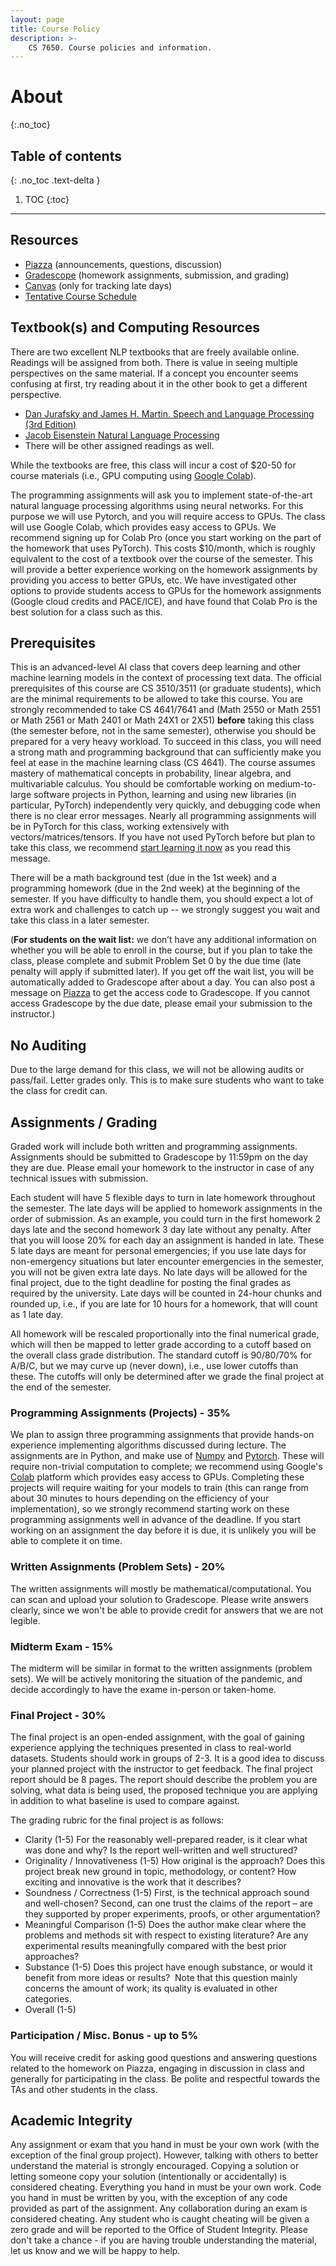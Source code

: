 ```yaml
---
layout: page
title: Course Policy
description: >-
    CS 7650. Course policies and information.
---
```


# About
{:.no_toc}

## Table of contents
{: .no_toc .text-delta }

1. TOC
{:toc}

---
## Resources

- [Piazza](https://piazza.com/class/l6vgipz0vsm1kk) (announcements, questions, discussion)
- [Gradescope](https://www.gradescope.com/courses/418978) (homework assignments, submission, and grading)
- [Canvas](https://canvas.gatech.edu/) (only for tracking late days)
- [Tentative Course Schedule](https://docs.google.com/spreadsheets/d/1OnB2sBq5kqIlrxscQ_l6tzIRD29XCASKz7WMZlbhV7E/edit?usp=sharing)


## Textbook(s) and Computing Resources

There are two excellent NLP textbooks that are freely available online. Readings will be assigned from both. There is value in seeing multiple perspectives on the same material. If a concept you encounter seems confusing at first, try reading about it in the other book to get a different perspective.

- [Dan Jurafsky and James H. Martin. Speech and Language Processing (3rd Edition)](https://web.stanford.edu/~jurafsky/slp3/)
- [Jacob Eisenstein Natural Language Processing](https://github.com/jacobeisenstein/gt-nlp-class/blob/master/notes/eisenstein-nlp-notes.pdf)
- There will be other assigned readings as well.

While the textbooks are free, this class will incur a cost of $20-50 for course materials (i.e., GPU computing using [Google Colab](http://colab.research.google.com/)). 

The programming assignments will ask you to implement state-of-the-art natural language processing algorithms using neural networks. For this purpose we will use Pytorch, and you will require access to GPUs. The class will use Google Colab, which provides easy access to GPUs. We recommend signing up for Colab Pro (once you start working on the part of the homework that uses PyTorch). This costs $10/month, which is roughly equivalent to the cost of a textbook over the course of the semester. This will provide a better experience working on the homework assignments by providing you access to better GPUs, etc. We have investigated other options to provide students access to GPUs for the homework assignments (Google cloud credits and PACE/ICE), and have found that Colab Pro is the best solution for a class such as this.


## Prerequisites

This is an advanced-level AI class that covers deep learning and other machine learning models in the context of processing text data. The official prerequisites of this course are CS 3510/3511 (or graduate students), which are the minimal requirements to be allowed to take this course. You are strongly recommended to take CS 4641/7641 and (Math 2550 or Math 2551 or Math 2561 or Math 2401 or Math 24X1 or 2X51) **before** taking this class (the semester before, not in the same semester), otherwise you should be prepared for a very heavy workload. To succeed in this class, you will need a strong math and programming background that can sufficiently make you feel at ease in the machine learning class (CS 4641). The course assumes mastery of mathematical concepts in probability, linear algebra, and multivariable calculus. You should be comfortable working on medium-to-large software projects in Python, learning and using new libraries (in particular, PyTorch) independently very quickly, and debugging code when there is no clear error messages.  Nearly all programming assignments will be in PyTorch for this class, working extensively with vectors/matrices/tensors. If you have not used PyTorch before but plan to take this class, we recommend [start learning it now](https://cocoxu.github.io/CS7650_fall2022/slides/PyTorch_tutorial.pdf) as you read this message. 

There will be a math background test (due in the 1st week) and a programming homework (due in the 2nd week) at the beginning of the semester. If you have difficulty to handle them, you should expect a lot of extra work and challenges to catch up -- we strongly suggest you wait and take this class in a later semester. 

(**For students on the wait list:** we don’t have any additional information on whether you will be able to enroll in the course, but if you plan to take the class, please complete and submit Problem Set 0 by the due time (late penalty will apply if submitted later). If you get off the wait list, you will be automatically added to Gradescope after about a day. You can also post a message on [Piazza](https://piazza.com/class/l6vgipz0vsm1kk) to get the access code to Gradescope. If you cannot access Gradescope by the due date, please email your submission to the instructor.)

## No Auditing

Due to the large demand for this class, we will not be allowing audits or pass/fail. Letter grades only. This is to make sure students who want to take the class for credit can.


## Assignments / Grading

Graded work will include both written and programming assignments. Assignments should be submitted to Gradescope by 11:59pm on the day they are due. Please email your homework to the instructor in case of any technical issues with submission. 

Each student will have 5 flexible days to turn in late homework throughout the semester. The late days will be applied to homework assignments in the order of submission. As an example, you could turn in the first homework 2 days late and the second homework 3 day late without any penalty. After that you will loose 20% for each day an assignment is handed in late. These 5 late days are meant for personal emergencies; if you use late days for non-emergency situations but later encounter emergencies in the semester, you will not be given extra late days. No late days will be allowed for the final project, due to the tight deadline for posting the final grades as required by the university. Late days will be counted in 24-hour chunks and rounded up, i.e., if you are late for 10 hours for a homework, that will count as 1 late day. 

All homework will be rescaled proportionally into the final numerical grade, which will then be mapped to letter grade according to a cutoff based on the overall class grade distribution. The standard cutoff is 90/80/70% for A/B/C, but we may curve up (never down), i.e., use lower cutoffs than these. The cutoffs will only be determined after we grade the final project at the end of the semester.



### Programming Assignments (Projects) - 35%

We plan to assign three programming assignments that provide hands-on experience implementing algorithms discussed during lecture.  The assignments are in Python, and make use of [Numpy](https://numpy.org/) and [Pytorch](https://pytorch.org/).  These will require non-trivial computation to complete; we recommend using Google's [Colab](http://colab.research.google.com/) platform which provides easy access to GPUs.  Completing these projects will require waiting for your models to train (this can range from about 30 minutes to hours depending on the efficiency of your implementation), so we strongly recommend starting work on these programming assignments well in advance of the deadline.  If you start working on an assignment the day before it is due, it is unlikely you will be able to complete it on time.


### Written Assignments (Problem Sets) - 20%

The written assignments will mostly be mathematical/computational.  You can scan and upload your solution to Gradescope. Please write answers clearly, since we won't be able to provide credit for answers that we are not legible.

### Midterm Exam - 15%

The midterm will be similar in format to the written assignments (problem sets). We will be actively monitoring the situation of the pandemic, and decide accordingly to have the exame in-person or taken-home. 

### Final Project - 30%

The final project is an open-ended assignment, with the goal of gaining experience applying the techniques presented in class to real-world datasets. Students should work in groups of 2-3. It is a good idea to discuss your planned project with the instructor to get feedback. The final project report should be 8 pages. The report should describe the problem you are solving, what data is being used, the proposed technique you are applying in addition to what baseline is used to compare against.

The grading rubric for the final project is as follows:

* Clarity (1-5) For the reasonably well-prepared reader, is it clear what was done and why? Is the report well-written and well structured?
* Originality / Innovativeness (1-5) How original is the approach? Does this project break new ground in topic, methodology, or content? How exciting and innovative is the work that it describes?
* Soundness / Correctness (1-5) First, is the technical approach sound and well-chosen? Second, can one trust the claims of the report – are they supported by proper experiments, proofs, or other argumentation?
* Meaningful Comparison (1-5) Does the author make clear where the problems and methods sit with respect to existing literature? Are any experimental results meaningfully compared with the best prior approaches?
* Substance (1-5) Does this project have enough substance, or would it benefit from more ideas or results?  Note that this question mainly concerns the amount of work; its quality is evaluated in other categories.
* Overall (1-5) 

### Participation / Misc. Bonus - up to 5%

You will receive credit for asking good questions and answering questions related to the homework on Piazza, engaging in discussion in class and generally for participating in the class. Be polite and respectful towards the TAs and other students in the class. 


## Academic Integrity

Any assignment or exam that you hand in must be your own work (with the exception of the final group project). However, talking with others to better understand the material is strongly encouraged. Copying a solution or letting someone copy your solution (intentionally or accidentally) is considered cheating. Everything you hand in must be your own work. Code you hand in must be written by you, with the exception of any code provided as part of the assignment. Any collaboration during an exam is considered cheating. Any student who is caught cheating will be given a zero grade and will be reported to the Office of Student Integrity. Please don't take a chance - if you are having trouble understanding the material, let us know and we will be happy to help.
